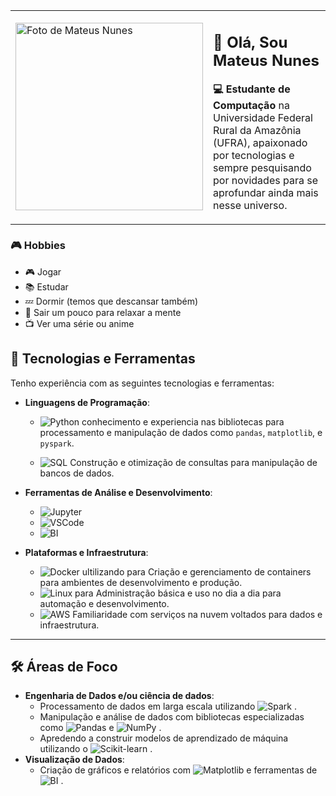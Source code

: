 <table>
  <tr>
    <td>
      <img src="https://i.postimg.cc/KzTsbFsL/image.png" alt="Foto de Mateus Nunes" width="300">
    </td>
    <td>
      <h2>👋 Olá, Sou Mateus Nunes</h2>
      <p><strong>💻 Estudante de Computação</strong> na Universidade Federal Rural da Amazônia (UFRA), apaixonado por tecnologias e sempre pesquisando por novidades para se aprofundar ainda mais nesse universo.</p>
    </td>
  </tr>
</table>


### 🎮 Hobbies

- 🎮 Jogar
- 📚 Estudar
- 💤 Dormir (temos que descansar também)
- 🌳 Sair um pouco para relaxar a mente
- 📺 Ver uma série ou anime

## 🌟 Tecnologias e Ferramentas

Tenho experiência com as seguintes tecnologias e ferramentas:

- **Linguagens de Programação**:
  - ![Python](https://img.shields.io/badge/-Python-3776AB?style=flat-square&logo=python&logoColor=white)
 conhecimento e experiencia nas bibliotecas para processamento e manipulação de dados como `pandas`, `matplotlib`, e `pyspark`.

  - ![SQL](https://img.shields.io/badge/-SQL-4479A1?style=flat-square&logo=postgresql&logoColor=white)
 Construção e otimização de consultas para manipulação de bancos de dados.

- **Ferramentas de Análise e Desenvolvimento**:
  - ![Jupyter](https://img.shields.io/badge/-Jupyter-F37626?style=flat-square&logo=jupyter&logoColor=white)
  - ![VSCode](https://img.shields.io/badge/-VS%20Code-0078D4?style=flat-square&logo=visualstudiocode&logoColor=white)
  - ![BI](https://img.shields.io/badge/-Power%20BI-F2C811?style=flat-square&logo=powerbi&logoColor=black)

- **Plataformas e Infraestrutura**:
  - ![Docker](https://img.shields.io/badge/-Docker-2496ED?style=flat-square&logo=docker&logoColor=white)  ultilizando para Criação e gerenciamento de containers para ambientes de desenvolvimento e produção.
  - ![Linux](https://img.shields.io/badge/-Linux-FCC624?style=flat-square&logo=linux&logoColor=black) para
 Administração básica e uso no dia a dia para automação e desenvolvimento.
  - ![AWS](https://img.shields.io/badge/-AWS-FF9900?style=flat-square&logo=amazonaws&logoColor=white)
 Familiaridade com serviços na nuvem voltados para dados e infraestrutura.

---

## 🛠️ Áreas de Foco

- **Engenharia de Dados e/ou ciência de dados**:
  - Processamento de dados em larga escala utilizando ![Spark](https://img.shields.io/badge/-Apache%20Spark-E25A1C?style=flat-square&logo=apachespark&logoColor=white)
.
  - Manipulação e análise de dados com bibliotecas especializadas como ![Pandas](https://img.shields.io/badge/-Pandas-150458?style=flat-square&logo=pandas&logoColor=white)
 e ![NumPy](https://img.shields.io/badge/-NumPy-013243?style=flat-square&logo=numpy&logoColor=white)
.
  - Apredendo a construir modelos de aprendizado de máquina utilizando o ![Scikit-learn](https://img.shields.io/badge/-Scikit%20Learn-F7931E?style=flat-square&logo=scikit-learn&logoColor=white)
.
- **Visualização de Dados**:
  - Criação de gráficos e relatórios com ![Matplotlib](https://img.shields.io/badge/-Matplotlib-00497E?style=flat-square&logo=python&logoColor=white)
 e ferramentas de ![BI](https://img.shields.io/badge/-Power%20BI-F2C811?style=flat-square&logo=powerbi&logoColor=black)
.

